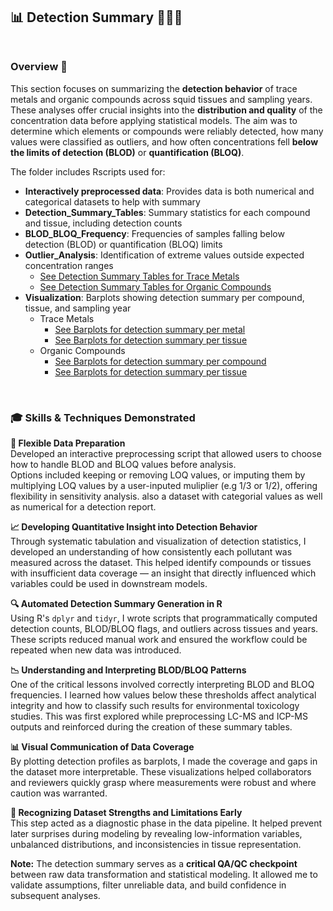 ## 📊 Detection Summary 📁🧪🦑 <br><br>

### Overview 🎯 <br>
This section focuses on summarizing the **detection behavior** of trace metals and organic compounds across squid tissues and sampling years. These analyses offer crucial insights into the **distribution and quality** of the concentration data before applying statistical models. The aim was to determine which elements or compounds were reliably detected, how many values were classified as outliers, and how often concentrations fell **below the limits of detection (BLOD)** or **quantification (BLOQ)**.

The folder includes Rscripts used for: 
- **Interactively preprocessed data**: Provides data is both numerical and categorical datasets to help with summary
- **Detection_Summary_Tables**: Summary statistics for each compound and tissue, including detection counts  
- **BLOD_BLOQ_Frequency**: Frequencies of samples falling below detection (BLOD) or quantification (BLOQ) limits  
- **Outlier_Analysis**: Identification of extreme values outside expected concentration ranges
    - [See Detection Summary Tables for Trace Metals](../2-Detection_summary/Detection_summary_plots_and_tables/Trace_metals/Detection_Summary_View.pdf)
    - [See Detection Summary Tables for Organic Compounds](../2-Detection_summary/Detection_summary_plots_and_tables/Organic_compounds/Detection_Summary_View.pdf) 
- **Visualization**: Barplots showing detection summary per compound, tissue, and sampling year
    - Trace Metals
      - [See Barplots for detection summary per metal](../2-Detection_summary/Detection_summary_plots_and_tables/Trace_metals/Concentration_Detection_Summary_using_pollutants.png) 
      - [See Barplots for detection summary per tissue](../2-Detection_summary/Detection_summary_plots_and_tables/Trace_metals/Concentration_Detection_Summary_using_tissues.png)
    - Organic Compounds
       - [See Barplots for detection summary per compound](../2-Detection_summary/Detection_summary_plots_and_tables/Organic_compounds/Concentration_Detection_Summary_using_pollutants.png)
       - [See Barplots for detection summary per tissue](../2-Detection_summary/Detection_summary_plots_and_tables/Organic_compounds/Concentration_Detection_Summary_using_pollutants.png)

<br>

### 🎓 Skills & Techniques Demonstrated <br>

**🧼 Flexible Data Preparation**  
Developed an interactive preprocessing script that allowed users to choose how to handle BLOD and BLOQ values before analysis.  
Options included keeping or removing LOQ values, or imputing them by multiplying LOQ values by a user-inputed muliplier (e.g 1/3 or 1/2), offering flexibility in sensitivity analysis. also a dataset with categorial values as well as numerical for a detection report.


**📈 Developing Quantitative Insight into Detection Behavior**  
Through systematic tabulation and visualization of detection statistics, I developed an understanding of how consistently each pollutant was measured across the dataset. This helped identify compounds or tissues with insufficient data coverage — an insight that directly influenced which variables could be used in downstream models. <br>

**🔍 Automated Detection Summary Generation in R**  
Using R's `dplyr` and `tidyr`, I wrote scripts that programmatically computed detection counts, BLOD/BLOQ flags, and outliers across tissues and years. These scripts reduced manual work and ensured the workflow could be repeated when new data was introduced. <br>

**📉 Understanding and Interpreting BLOD/BLOQ Patterns**  
One of the critical lessons involved correctly interpreting BLOD and BLOQ frequencies. I learned how values below these thresholds affect analytical integrity and how to classify such results for environmental toxicology studies. This was first explored while preprocessing LC-MS and ICP-MS outputs and reinforced during the creation of these summary tables. <br>

**📊 Visual Communication of Data Coverage**  
By plotting detection profiles as barplots, I made the coverage and gaps in the dataset more interpretable. These visualizations helped collaborators and reviewers quickly grasp where measurements were robust and where caution was warranted. <br>

**🧠 Recognizing Dataset Strengths and Limitations Early**  
This step acted as a diagnostic phase in the data pipeline. It helped prevent later surprises during modeling by revealing low-information variables, unbalanced distributions, and inconsistencies in tissue representation. <br>

**Note:** The detection summary serves as a **critical QA/QC checkpoint** between raw data transformation and statistical modeling. It allowed me to validate assumptions, filter unreliable data, and build confidence in subsequent analyses.
